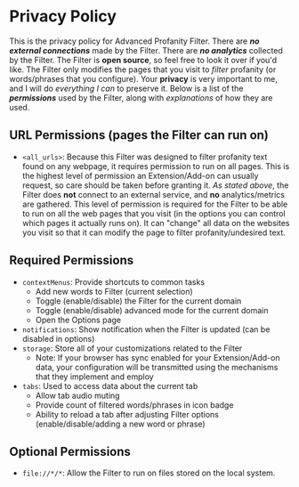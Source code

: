 # Privacy Policy

This is the privacy policy for Advanced Profanity Filter. There are ***no external connections*** made by the Filter. There are ***no analytics*** collected by the Filter. The Filter is **open source**, so feel free to look it over if you'd like. The Filter only modifies the pages that you visit to *filter* profanity (or words/phrases that you configure). Your **privacy** is very important to me, and I will do *everything I can* to preserve it. Below is a list of the ***permissions*** used by the Filter, along with *explanations* of how they are used.

## URL Permissions (pages the Filter can run on)
- `<all_urls>`: Because this Filter was designed to filter profanity text found on any webpage, it requires permission to run on all pages. This is the highest level of permission an Extension/Add-on can usually request, so care should be taken before granting it. *As stated above*, the Filter does **not** connect to an external service, and **no** analytics/metrics are gathered. This level of permission is required for the Filter to be able to run on all the web pages that you visit (in the options you can control which pages it actually runs on). It can "change" all data on the websites you visit so that it can modify the page to filter profanity/undesired text.

## Required Permissions
- `contextMenus`: Provide shortcuts to common tasks
  - Add new words to Filter (current selection)
  - Toggle (enable/disable) the Filter for the current domain
  - Toggle (enable/disable) advanced mode for the current domain
  - Open the Options page
- `notifications`: Show notification when the Filter is updated (can be disabled in options)
- `storage`: Store all of your customizations related to the Filter
  - Note: If your browser has sync enabled for your Extension/Add-on data, your configuration will be transmitted using the mechanisms that they implement and employ
- `tabs`: Used to access data about the current tab
  - Allow tab audio muting
  - Provide count of filtered words/phrases in icon badge
  - Ability to reload a tab after adjusting Filter options (enable/disable/adding a new word or phrase)

## Optional Permissions
- `file://*/*`: Allow the Filter to run on files stored on the local system.
